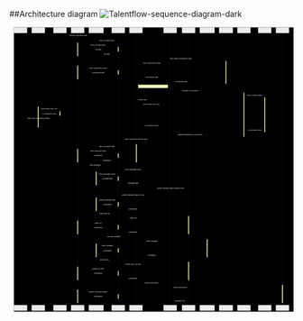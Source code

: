 ##Architecture diagram
![Talentflow-sequence-diagram-dark](https://github.com/user-attachments/assets/35ef0896-b741-4922-aab6-f65d5e777c96)
<?xml version="1.0" encoding="utf-8"?>
<svg aria-roledescription="sequence" id="mermaid-diagram" role="graphics-document document" style="max-width: 3207.5px;" viewBox="-50 -10 3207.5 3221" width="100%" xmlns="http://www.w3.org/2000/svg"><rect fill="black" height="100%" width="100%"/><style>text { fill: white !important; }</style><g><rect class="actor actor-bottom" fill="#eaeaea" height="65" name="Publisher" rx="3" ry="3" stroke="#666" width="150" x="2957.5" y="3135"/><text alignment-baseline="central" class="actor actor-box" dominant-baseline="central" style="text-anchor: middle; font-size: 16px; font-weight: 400;" x="3032.5" y="3167.5"><tspan dy="0" x="3032.5">Publisher</tspan></text></g><g><rect class="actor actor-bottom" fill="#eaeaea" height="65" name="AIPromptModal" rx="3" ry="3" stroke="#666" width="150" x="2757.5" y="3135"/><text alignment-baseline="central" class="actor actor-box" dominant-baseline="central" style="text-anchor: middle; font-size: 16px; font-weight: 400;" x="2832.5" y="3167.5"><tspan dy="0" x="2832.5">AIPromptModal</tspan></text></g><g><rect class="actor actor-bottom" fill="#eaeaea" height="65" name="Kiko" rx="3" ry="3" stroke="#666" width="150" x="2522.5" y="3135"/><text alignment-baseline="central" class="actor actor-box" dominant-baseline="central" style="text-anchor: middle; font-size: 16px; font-weight: 400;" x="2597.5" y="3167.5"><tspan dy="0" x="2597.5">Kiko</tspan></text></g><g><rect class="actor actor-bottom" fill="#eaeaea" height="65" name="AssessmentPicker" rx="3" ry="3" stroke="#666" width="156" x="2316.5" y="3135"/><text alignment-baseline="central" class="actor actor-box" dominant-baseline="central" style="text-anchor: middle; font-size: 16px; font-weight: 400;" x="2394.5" y="3167.5"><tspan dy="0" x="2394.5">AssessmentPicker</tspan></text></g><g><rect class="actor actor-bottom" fill="#eaeaea" height="65" name="AddCandidateModal" rx="3" ry="3" stroke="#666" width="169" x="2097.5" y="3135"/><text alignment-baseline="central" class="actor actor-box" dominant-baseline="central" style="text-anchor: middle; font-size: 16px; font-weight: 400;" x="2182" y="3167.5"><tspan dy="0" x="2182">AddCandidateModal</tspan></text></g><g><rect class="actor actor-bottom" fill="#eaeaea" height="65" name="CreateJobPage" rx="3" ry="3" stroke="#666" width="150" x="1897.5" y="3135"/><text alignment-baseline="central" class="actor actor-box" dominant-baseline="central" style="text-anchor: middle; font-size: 16px; font-weight: 400;" x="1972.5" y="3167.5"><tspan dy="0" x="1972.5">CreateJobPage</tspan></text></g><g><rect class="actor actor-bottom" fill="#eaeaea" height="65" name="KanbanBoard" rx="3" ry="3" stroke="#666" width="150" x="1689" y="3135"/><text alignment-baseline="central" class="actor actor-box" dominant-baseline="central" style="text-anchor: middle; font-size: 16px; font-weight: 400;" x="1764" y="3167.5"><tspan dy="0" x="1764">KanbanBoard</tspan></text></g><g><rect class="actor actor-bottom" fill="#eaeaea" height="65" name="FormBuilder" rx="3" ry="3" stroke="#666" width="150" x="1303" y="3135"/><text alignment-baseline="central" class="actor actor-box" dominant-baseline="central" style="text-anchor: middle; font-size: 16px; font-weight: 400;" x="1378" y="3167.5"><tspan dy="0" x="1378">FormBuilder</tspan></text></g><g><rect class="actor actor-bottom" fill="#eaeaea" height="65" name="DexieDB" rx="3" ry="3" stroke="#666" width="150" x="1103" y="3135"/><text alignment-baseline="central" class="actor actor-box" dominant-baseline="central" style="text-anchor: middle; font-size: 16px; font-weight: 400;" x="1178" y="3167.5"><tspan dy="0" x="1178">DexieDB</tspan></text></g><g><rect class="actor actor-bottom" fill="#eaeaea" height="65" name="MockAPICandidates" rx="3" ry="3" stroke="#666" width="168" x="845" y="3135"/><text alignment-baseline="central" class="actor actor-box" dominant-baseline="central" style="text-anchor: middle; font-size: 16px; font-weight: 400;" x="929" y="3167.5"><tspan dy="0" x="929">MockAPICandidates</tspan></text></g><g><rect class="actor actor-bottom" fill="#eaeaea" height="65" name="MockAPIJobs" rx="3" ry="3" stroke="#666" width="150" x="645" y="3135"/><text alignment-baseline="central" class="actor actor-box" dominant-baseline="central" style="text-anchor: middle; font-size: 16px; font-weight: 400;" x="720" y="3167.5"><tspan dy="0" x="720">MockAPIJobs</tspan></text></g><g><rect class="actor actor-bottom" fill="#eaeaea" height="65" name="GeminiAPI" rx="3" ry="3" stroke="#666" width="150" x="445" y="3135"/><text alignment-baseline="central" class="actor actor-box" dominant-baseline="central" style="text-anchor: middle; font-size: 16px; font-weight: 400;" x="520" y="3167.5"><tspan dy="0" x="520">GeminiAPI</tspan></text></g><g><rect class="actor actor-bottom" fill="#eaeaea" height="65" name="API_AI" rx="3" ry="3" stroke="#666" width="150" x="200" y="3135"/><text alignment-baseline="central" class="actor actor-box" dominant-baseline="central" style="text-anchor: middle; font-size: 16px; font-weight: 400;" x="275" y="3167.5"><tspan dy="0" x="275">API_AI</tspan></text></g><g><rect class="actor actor-bottom" fill="#eaeaea" height="65" name="Client" rx="3" ry="3" stroke="#666" width="150" x="0" y="3135"/><text alignment-baseline="central" class="actor actor-box" dominant-baseline="central" style="text-anchor: middle; font-size: 16px; font-weight: 400;" x="75" y="3167.5"><tspan dy="0" x="75">Client</tspan></text></g><g><line class="actor-line 200" id="actor30" name="Publisher" stroke="#999" stroke-width="0.5px" x1="3032.5" x2="3032.5" y1="65" y2="3135"/><g id="root-30"><rect class="actor actor-top" fill="#eaeaea" height="65" name="Publisher" rx="3" ry="3" stroke="#666" width="150" x="2957.5" y="0"/><text alignment-baseline="central" class="actor actor-box" dominant-baseline="central" style="text-anchor: middle; font-size: 16px; font-weight: 400;" x="3032.5" y="32.5"><tspan dy="0" x="3032.5">Publisher</tspan></text></g></g><g><line class="actor-line 200" id="actor29" name="AIPromptModal" stroke="#999" stroke-width="0.5px" x1="2832.5" x2="2832.5" y1="65" y2="3135"/><g id="root-29"><rect class="actor actor-top" fill="#eaeaea" height="65" name="AIPromptModal" rx="3" ry="3" stroke="#666" width="150" x="2757.5" y="0"/><text alignment-baseline="central" class="actor actor-box" dominant-baseline="central" style="text-anchor: middle; font-size: 16px; font-weight: 400;" x="2832.5" y="32.5"><tspan dy="0" x="2832.5">AIPromptModal</tspan></text></g></g><g><line class="actor-line 200" id="actor28" name="Kiko" stroke="#999" stroke-width="0.5px" x1="2597.5" x2="2597.5" y1="65" y2="3135"/><g id="root-28"><rect class="actor actor-top" fill="#eaeaea" height="65" name="Kiko" rx="3" ry="3" stroke="#666" width="150" x="2522.5" y="0"/><text alignment-baseline="central" class="actor actor-box" dominant-baseline="central" style="text-anchor: middle; font-size: 16px; font-weight: 400;" x="2597.5" y="32.5"><tspan dy="0" x="2597.5">Kiko</tspan></text></g></g><g><line class="actor-line 200" id="actor27" name="AssessmentPicker" stroke="#999" stroke-width="0.5px" x1="2394.5" x2="2394.5" y1="65" y2="3135"/><g id="root-27"><rect class="actor actor-top" fill="#eaeaea" height="65" name="AssessmentPicker" rx="3" ry="3" stroke="#666" width="156" x="2316.5" y="0"/><text alignment-baseline="central" class="actor actor-box" dominant-baseline="central" style="text-anchor: middle; font-size: 16px; font-weight: 400;" x="2394.5" y="32.5"><tspan dy="0" x="2394.5">AssessmentPicker</tspan></text></g></g><g><line class="actor-line 200" id="actor26" name="AddCandidateModal" stroke="#999" stroke-width="0.5px" x1="2182" x2="2182" y1="65" y2="3135"/><g id="root-26"><rect class="actor actor-top" fill="#eaeaea" height="65" name="AddCandidateModal" rx="3" ry="3" stroke="#666" width="169" x="2097.5" y="0"/><text alignment-baseline="central" class="actor actor-box" dominant-baseline="central" style="text-anchor: middle; font-size: 16px; font-weight: 400;" x="2182" y="32.5"><tspan dy="0" x="2182">AddCandidateModal</tspan></text></g></g><g><line class="actor-line 200" id="actor25" name="CreateJobPage" stroke="#999" stroke-width="0.5px" x1="1972.5" x2="1972.5" y1="65" y2="3135"/><g id="root-25"><rect class="actor actor-top" fill="#eaeaea" height="65" name="CreateJobPage" rx="3" ry="3" stroke="#666" width="150" x="1897.5" y="0"/><text alignment-baseline="central" class="actor actor-box" dominant-baseline="central" style="text-anchor: middle; font-size: 16px; font-weight: 400;" x="1972.5" y="32.5"><tspan dy="0" x="1972.5">CreateJobPage</tspan></text></g></g><g><line class="actor-line 200" id="actor24" name="KanbanBoard" stroke="#999" stroke-width="0.5px" x1="1764" x2="1764" y1="65" y2="3135"/><g id="root-24"><rect class="actor actor-top" fill="#eaeaea" height="65" name="KanbanBoard" rx="3" ry="3" stroke="#666" width="150" x="1689" y="0"/><text alignment-baseline="central" class="actor actor-box" dominant-baseline="central" style="text-anchor: middle; font-size: 16px; font-weight: 400;" x="1764" y="32.5"><tspan dy="0" x="1764">KanbanBoard</tspan></text></g></g><g><line class="actor-line 200" id="actor23" name="FormBuilder" stroke="#999" stroke-width="0.5px" x1="1378" x2="1378" y1="65" y2="3135"/><g id="root-23"><rect class="actor actor-top" fill="#eaeaea" height="65" name="FormBuilder" rx="3" ry="3" stroke="#666" width="150" x="1303" y="0"/><text alignment-baseline="central" class="actor actor-box" dominant-baseline="central" style="text-anchor: middle; font-size: 16px; font-weight: 400;" x="1378" y="32.5"><tspan dy="0" x="1378">FormBuilder</tspan></text></g></g><g><line class="actor-line 200" id="actor22" name="DexieDB" stroke="#999" stroke-width="0.5px" x1="1178" x2="1178" y1="65" y2="3135"/><g id="root-22"><rect class="actor actor-top" fill="#eaeaea" height="65" name="DexieDB" rx="3" ry="3" stroke="#666" width="150" x="1103" y="0"/><text alignment-baseline="central" class="actor actor-box" dominant-baseline="central" style="text-anchor: middle; font-size: 16px; font-weight: 400;" x="1178" y="32.5"><tspan dy="0" x="1178">DexieDB</tspan></text></g></g><g><line class="actor-line 200" id="actor21" name="MockAPICandidates" stroke="#999" stroke-width="0.5px" x1="929" x2="929" y1="65" y2="3135"/><g id="root-21"><rect class="actor actor-top" fill="#eaeaea" height="65" name="MockAPICandidates" rx="3" ry="3" stroke="#666" width="168" x="845" y="0"/><text alignment-baseline="central" class="actor actor-box" dominant-baseline="central" style="text-anchor: middle; font-size: 16px; font-weight: 400;" x="929" y="32.5"><tspan dy="0" x="929">MockAPICandidates</tspan></text></g></g><g><line class="actor-line 200" id="actor20" name="MockAPIJobs" stroke="#999" stroke-width="0.5px" x1="720" x2="720" y1="65" y2="3135"/><g id="root-20"><rect class="actor actor-top" fill="#eaeaea" height="65" name="MockAPIJobs" rx="3" ry="3" stroke="#666" width="150" x="645" y="0"/><text alignment-baseline="central" class="actor actor-box" dominant-baseline="central" style="text-anchor: middle; font-size: 16px; font-weight: 400;" x="720" y="32.5"><tspan dy="0" x="720">MockAPIJobs</tspan></text></g></g><g><line class="actor-line 200" id="actor19" name="GeminiAPI" stroke="#999" stroke-width="0.5px" x1="520" x2="520" y1="65" y2="3135"/><g id="root-19"><rect class="actor actor-top" fill="#eaeaea" height="65" name="GeminiAPI" rx="3" ry="3" stroke="#666" width="150" x="445" y="0"/><text alignment-baseline="central" class="actor actor-box" dominant-baseline="central" style="text-anchor: middle; font-size: 16px; font-weight: 400;" x="520" y="32.5"><tspan dy="0" x="520">GeminiAPI</tspan></text></g></g><g><line class="actor-line 200" id="actor18" name="API_AI" stroke="#999" stroke-width="0.5px" x1="275" x2="275" y1="65" y2="3135"/><g id="root-18"><rect class="actor actor-top" fill="#eaeaea" height="65" name="API_AI" rx="3" ry="3" stroke="#666" width="150" x="200" y="0"/><text alignment-baseline="central" class="actor actor-box" dominant-baseline="central" style="text-anchor: middle; font-size: 16px; font-weight: 400;" x="275" y="32.5"><tspan dy="0" x="275">API_AI</tspan></text></g></g><g><line class="actor-line 200" id="actor17" name="Client" stroke="#999" stroke-width="0.5px" x1="75" x2="75" y1="65" y2="3135"/><g id="root-17"><rect class="actor actor-top" fill="#eaeaea" height="65" name="Client" rx="3" ry="3" stroke="#666" width="150" x="0" y="0"/><text alignment-baseline="central" class="actor actor-box" dominant-baseline="central" style="text-anchor: middle; font-size: 16px; font-weight: 400;" x="75" y="32.5"><tspan dy="0" x="75">Client</tspan></text></g></g><style>#mermaid-diagram{font-family:"trebuchet ms",verdana,arial,sans-serif;font-size:16px;fill:#ccc;}@keyframes edge-animation-frame{from{stroke-dashoffset:0;}}@keyframes dash{to{stroke-dashoffset:0;}}#mermaid-diagram .edge-animation-slow{stroke-dasharray:9,5!important;stroke-dashoffset:900;animation:dash 50s linear infinite;stroke-linecap:round;}#mermaid-diagram .edge-animation-fast{stroke-dasharray:9,5!important;stroke-dashoffset:900;animation:dash 20s linear infinite;stroke-linecap:round;}#mermaid-diagram .error-icon{fill:#a44141;}#mermaid-diagram .error-text{fill:#ddd;stroke:#ddd;}#mermaid-diagram .edge-thickness-normal{stroke-width:1px;}#mermaid-diagram .edge-thickness-thick{stroke-width:3.5px;}#mermaid-diagram .edge-pattern-solid{stroke-dasharray:0;}#mermaid-diagram .edge-thickness-invisible{stroke-width:0;fill:none;}#mermaid-diagram .edge-pattern-dashed{stroke-dasharray:3;}#mermaid-diagram .edge-pattern-dotted{stroke-dasharray:2;}#mermaid-diagram .marker{fill:lightgrey;stroke:lightgrey;}#mermaid-diagram .marker.cross{stroke:lightgrey;}#mermaid-diagram svg{font-family:"trebuchet ms",verdana,arial,sans-serif;font-size:16px;}#mermaid-diagram p{margin:0;}#mermaid-diagram .actor{stroke:#ccc;fill:#1f2020;}#mermaid-diagram text.actor&gt;tspan{fill:lightgrey;stroke:none;}#mermaid-diagram .actor-line{stroke:#ccc;}#mermaid-diagram .messageLine0{stroke-width:1.5;stroke-dasharray:none;stroke:lightgrey;}#mermaid-diagram .messageLine1{stroke-width:1.5;stroke-dasharray:2,2;stroke:lightgrey;}#mermaid-diagram #arrowhead path{fill:lightgrey;stroke:lightgrey;}#mermaid-diagram .sequenceNumber{fill:black;}#mermaid-diagram #sequencenumber{fill:lightgrey;}#mermaid-diagram #crosshead path{fill:lightgrey;stroke:lightgrey;}#mermaid-diagram .messageText{fill:lightgrey;stroke:none;}#mermaid-diagram .labelBox{stroke:#ccc;fill:#1f2020;}#mermaid-diagram .labelText,#mermaid-diagram .labelText&gt;tspan{fill:lightgrey;stroke:none;}#mermaid-diagram .loopText,#mermaid-diagram .loopText&gt;tspan{fill:lightgrey;stroke:none;}#mermaid-diagram .loopLine{stroke-width:2px;stroke-dasharray:2,2;stroke:#ccc;fill:#ccc;}#mermaid-diagram .note{stroke:hsl(180, 0%, 18.3529411765%);fill:hsl(180, 1.5873015873%, 28.3529411765%);}#mermaid-diagram .noteText,#mermaid-diagram .noteText&gt;tspan{fill:rgb(183.8476190475, 181.5523809523, 181.5523809523);stroke:none;}#mermaid-diagram .activation0{fill:hsl(180, 1.5873015873%, 28.3529411765%);stroke:#ccc;}#mermaid-diagram .activation1{fill:hsl(180, 1.5873015873%, 28.3529411765%);stroke:#ccc;}#mermaid-diagram .activation2{fill:hsl(180, 1.5873015873%, 28.3529411765%);stroke:#ccc;}#mermaid-diagram .actorPopupMenu{position:absolute;}#mermaid-diagram .actorPopupMenuPanel{position:absolute;fill:#1f2020;box-shadow:0px 8px 16px 0px rgba(0,0,0,0.2);filter:drop-shadow(3px 5px 2px rgb(0 0 0 / 0.4));}#mermaid-diagram .actor-man line{stroke:#ccc;fill:#1f2020;}#mermaid-diagram .actor-man circle,#mermaid-diagram line{stroke:#ccc;fill:#1f2020;stroke-width:2px;}#mermaid-diagram :root{--mermaid-font-family:"trebuchet ms",verdana,arial,sans-serif;}</style><g/><defs><symbol height="24" id="computer" width="24"><path d="M2 2v13h20v-13h-20zm18 11h-16v-9h16v9zm-10.228 6l.466-1h3.524l.467 1h-4.457zm14.228 3h-24l2-6h2.104l-1.33 4h18.45l-1.297-4h2.073l2 6zm-5-10h-14v-7h14v7z" transform="scale(.5)"/></symbol></defs><defs><symbol clip-rule="evenodd" fill-rule="evenodd" id="database"><path d="M12.258.001l.256.004.255.005.253.008.251.01.249.012.247.015.246.016.242.019.241.02.239.023.236.024.233.027.231.028.229.031.225.032.223.034.22.036.217.038.214.04.211.041.208.043.205.045.201.046.198.048.194.05.191.051.187.053.183.054.18.056.175.057.172.059.168.06.163.061.16.063.155.064.15.066.074.033.073.033.071.034.07.034.069.035.068.035.067.035.066.035.064.036.064.036.062.036.06.036.06.037.058.037.058.037.055.038.055.038.053.038.052.038.051.039.05.039.048.039.047.039.045.04.044.04.043.04.041.04.04.041.039.041.037.041.036.041.034.041.033.042.032.042.03.042.029.042.027.042.026.043.024.043.023.043.021.043.02.043.018.044.017.043.015.044.013.044.012.044.011.045.009.044.007.045.006.045.004.045.002.045.001.045v17l-.001.045-.002.045-.004.045-.006.045-.007.045-.009.044-.011.045-.012.044-.013.044-.015.044-.017.043-.018.044-.02.043-.021.043-.023.043-.024.043-.026.043-.027.042-.029.042-.03.042-.032.042-.033.042-.034.041-.036.041-.037.041-.039.041-.04.041-.041.04-.043.04-.044.04-.045.04-.047.039-.048.039-.05.039-.051.039-.052.038-.053.038-.055.038-.055.038-.058.037-.058.037-.06.037-.06.036-.062.036-.064.036-.064.036-.066.035-.067.035-.068.035-.069.035-.07.034-.071.034-.073.033-.074.033-.15.066-.155.064-.16.063-.163.061-.168.06-.172.059-.175.057-.18.056-.183.054-.187.053-.191.051-.194.05-.198.048-.201.046-.205.045-.208.043-.211.041-.214.04-.217.038-.22.036-.223.034-.225.032-.229.031-.231.028-.233.027-.236.024-.239.023-.241.02-.242.019-.246.016-.247.015-.249.012-.251.01-.253.008-.255.005-.256.004-.258.001-.258-.001-.256-.004-.255-.005-.253-.008-.251-.01-.249-.012-.247-.015-.245-.016-.243-.019-.241-.02-.238-.023-.236-.024-.234-.027-.231-.028-.228-.031-.226-.032-.223-.034-.22-.036-.217-.038-.214-.04-.211-.041-.208-.043-.204-.045-.201-.046-.198-.048-.195-.05-.19-.051-.187-.053-.184-.054-.179-.056-.176-.057-.172-.059-.167-.06-.164-.061-.159-.063-.155-.064-.151-.066-.074-.033-.072-.033-.072-.034-.07-.034-.069-.035-.068-.035-.067-.035-.066-.035-.064-.036-.063-.036-.062-.036-.061-.036-.06-.037-.058-.037-.057-.037-.056-.038-.055-.038-.053-.038-.052-.038-.051-.039-.049-.039-.049-.039-.046-.039-.046-.04-.044-.04-.043-.04-.041-.04-.04-.041-.039-.041-.037-.041-.036-.041-.034-.041-.033-.042-.032-.042-.03-.042-.029-.042-.027-.042-.026-.043-.024-.043-.023-.043-.021-.043-.02-.043-.018-.044-.017-.043-.015-.044-.013-.044-.012-.044-.011-.045-.009-.044-.007-.045-.006-.045-.004-.045-.002-.045-.001-.045v-17l.001-.045.002-.045.004-.045.006-.045.007-.045.009-.044.011-.045.012-.044.013-.044.015-.044.017-.043.018-.044.02-.043.021-.043.023-.043.024-.043.026-.043.027-.042.029-.042.03-.042.032-.042.033-.042.034-.041.036-.041.037-.041.039-.041.04-.041.041-.04.043-.04.044-.04.046-.04.046-.039.049-.039.049-.039.051-.039.052-.038.053-.038.055-.038.056-.038.057-.037.058-.037.06-.037.061-.036.062-.036.063-.036.064-.036.066-.035.067-.035.068-.035.069-.035.07-.034.072-.034.072-.033.074-.033.151-.066.155-.064.159-.063.164-.061.167-.06.172-.059.176-.057.179-.056.184-.054.187-.053.19-.051.195-.05.198-.048.201-.046.204-.045.208-.043.211-.041.214-.04.217-.038.22-.036.223-.034.226-.032.228-.031.231-.028.234-.027.236-.024.238-.023.241-.02.243-.019.245-.016.247-.015.249-.012.251-.01.253-.008.255-.005.256-.004.258-.001.258.001zm-9.258 20.499v.01l.001.021.003.021.004.022.005.021.006.022.007.022.009.023.01.022.011.023.012.023.013.023.015.023.016.024.017.023.018.024.019.024.021.024.022.025.023.024.024.025.052.049.056.05.061.051.066.051.07.051.075.051.079.052.084.052.088.052.092.052.097.052.102.051.105.052.11.052.114.051.119.051.123.051.127.05.131.05.135.05.139.048.144.049.147.047.152.047.155.047.16.045.163.045.167.043.171.043.176.041.178.041.183.039.187.039.19.037.194.035.197.035.202.033.204.031.209.03.212.029.216.027.219.025.222.024.226.021.23.02.233.018.236.016.24.015.243.012.246.01.249.008.253.005.256.004.259.001.26-.001.257-.004.254-.005.25-.008.247-.011.244-.012.241-.014.237-.016.233-.018.231-.021.226-.021.224-.024.22-.026.216-.027.212-.028.21-.031.205-.031.202-.034.198-.034.194-.036.191-.037.187-.039.183-.04.179-.04.175-.042.172-.043.168-.044.163-.045.16-.046.155-.046.152-.047.148-.048.143-.049.139-.049.136-.05.131-.05.126-.05.123-.051.118-.052.114-.051.11-.052.106-.052.101-.052.096-.052.092-.052.088-.053.083-.051.079-.052.074-.052.07-.051.065-.051.06-.051.056-.05.051-.05.023-.024.023-.025.021-.024.02-.024.019-.024.018-.024.017-.024.015-.023.014-.024.013-.023.012-.023.01-.023.01-.022.008-.022.006-.022.006-.022.004-.022.004-.021.001-.021.001-.021v-4.127l-.077.055-.08.053-.083.054-.085.053-.087.052-.09.052-.093.051-.095.05-.097.05-.1.049-.102.049-.105.048-.106.047-.109.047-.111.046-.114.045-.115.045-.118.044-.12.043-.122.042-.124.042-.126.041-.128.04-.13.04-.132.038-.134.038-.135.037-.138.037-.139.035-.142.035-.143.034-.144.033-.147.032-.148.031-.15.03-.151.03-.153.029-.154.027-.156.027-.158.026-.159.025-.161.024-.162.023-.163.022-.165.021-.166.02-.167.019-.169.018-.169.017-.171.016-.173.015-.173.014-.175.013-.175.012-.177.011-.178.01-.179.008-.179.008-.181.006-.182.005-.182.004-.184.003-.184.002h-.37l-.184-.002-.184-.003-.182-.004-.182-.005-.181-.006-.179-.008-.179-.008-.178-.01-.176-.011-.176-.012-.175-.013-.173-.014-.172-.015-.171-.016-.17-.017-.169-.018-.167-.019-.166-.02-.165-.021-.163-.022-.162-.023-.161-.024-.159-.025-.157-.026-.156-.027-.155-.027-.153-.029-.151-.03-.15-.03-.148-.031-.146-.032-.145-.033-.143-.034-.141-.035-.14-.035-.137-.037-.136-.037-.134-.038-.132-.038-.13-.04-.128-.04-.126-.041-.124-.042-.122-.042-.12-.044-.117-.043-.116-.045-.113-.045-.112-.046-.109-.047-.106-.047-.105-.048-.102-.049-.1-.049-.097-.05-.095-.05-.093-.052-.09-.051-.087-.052-.085-.053-.083-.054-.08-.054-.077-.054v4.127zm0-5.654v.011l.001.021.003.021.004.021.005.022.006.022.007.022.009.022.01.022.011.023.012.023.013.023.015.024.016.023.017.024.018.024.019.024.021.024.022.024.023.025.024.024.052.05.056.05.061.05.066.051.07.051.075.052.079.051.084.052.088.052.092.052.097.052.102.052.105.052.11.051.114.051.119.052.123.05.127.051.131.05.135.049.139.049.144.048.147.048.152.047.155.046.16.045.163.045.167.044.171.042.176.042.178.04.183.04.187.038.19.037.194.036.197.034.202.033.204.032.209.03.212.028.216.027.219.025.222.024.226.022.23.02.233.018.236.016.24.014.243.012.246.01.249.008.253.006.256.003.259.001.26-.001.257-.003.254-.006.25-.008.247-.01.244-.012.241-.015.237-.016.233-.018.231-.02.226-.022.224-.024.22-.025.216-.027.212-.029.21-.03.205-.032.202-.033.198-.035.194-.036.191-.037.187-.039.183-.039.179-.041.175-.042.172-.043.168-.044.163-.045.16-.045.155-.047.152-.047.148-.048.143-.048.139-.05.136-.049.131-.05.126-.051.123-.051.118-.051.114-.052.11-.052.106-.052.101-.052.096-.052.092-.052.088-.052.083-.052.079-.052.074-.051.07-.052.065-.051.06-.05.056-.051.051-.049.023-.025.023-.024.021-.025.02-.024.019-.024.018-.024.017-.024.015-.023.014-.023.013-.024.012-.022.01-.023.01-.023.008-.022.006-.022.006-.022.004-.021.004-.022.001-.021.001-.021v-4.139l-.077.054-.08.054-.083.054-.085.052-.087.053-.09.051-.093.051-.095.051-.097.05-.1.049-.102.049-.105.048-.106.047-.109.047-.111.046-.114.045-.115.044-.118.044-.12.044-.122.042-.124.042-.126.041-.128.04-.13.039-.132.039-.134.038-.135.037-.138.036-.139.036-.142.035-.143.033-.144.033-.147.033-.148.031-.15.03-.151.03-.153.028-.154.028-.156.027-.158.026-.159.025-.161.024-.162.023-.163.022-.165.021-.166.02-.167.019-.169.018-.169.017-.171.016-.173.015-.173.014-.175.013-.175.012-.177.011-.178.009-.179.009-.179.007-.181.007-.182.005-.182.004-.184.003-.184.002h-.37l-.184-.002-.184-.003-.182-.004-.182-.005-.181-.007-.179-.007-.179-.009-.178-.009-.176-.011-.176-.012-.175-.013-.173-.014-.172-.015-.171-.016-.17-.017-.169-.018-.167-.019-.166-.02-.165-.021-.163-.022-.162-.023-.161-.024-.159-.025-.157-.026-.156-.027-.155-.028-.153-.028-.151-.03-.15-.03-.148-.031-.146-.033-.145-.033-.143-.033-.141-.035-.14-.036-.137-.036-.136-.037-.134-.038-.132-.039-.13-.039-.128-.04-.126-.041-.124-.042-.122-.043-.12-.043-.117-.044-.116-.044-.113-.046-.112-.046-.109-.046-.106-.047-.105-.048-.102-.049-.1-.049-.097-.05-.095-.051-.093-.051-.09-.051-.087-.053-.085-.052-.083-.054-.08-.054-.077-.054v4.139zm0-5.666v.011l.001.02.003.022.004.021.005.022.006.021.007.022.009.023.01.022.011.023.012.023.013.023.015.023.016.024.017.024.018.023.019.024.021.025.022.024.023.024.024.025.052.05.056.05.061.05.066.051.07.051.075.052.079.051.084.052.088.052.092.052.097.052.102.052.105.051.11.052.114.051.119.051.123.051.127.05.131.05.135.05.139.049.144.048.147.048.152.047.155.046.16.045.163.045.167.043.171.043.176.042.178.04.183.04.187.038.19.037.194.036.197.034.202.033.204.032.209.03.212.028.216.027.219.025.222.024.226.021.23.02.233.018.236.017.24.014.243.012.246.01.249.008.253.006.256.003.259.001.26-.001.257-.003.254-.006.25-.008.247-.01.244-.013.241-.014.237-.016.233-.018.231-.02.226-.022.224-.024.22-.025.216-.027.212-.029.21-.03.205-.032.202-.033.198-.035.194-.036.191-.037.187-.039.183-.039.179-.041.175-.042.172-.043.168-.044.163-.045.16-.045.155-.047.152-.047.148-.048.143-.049.139-.049.136-.049.131-.051.126-.05.123-.051.118-.052.114-.051.11-.052.106-.052.101-.052.096-.052.092-.052.088-.052.083-.052.079-.052.074-.052.07-.051.065-.051.06-.051.056-.05.051-.049.023-.025.023-.025.021-.024.02-.024.019-.024.018-.024.017-.024.015-.023.014-.024.013-.023.012-.023.01-.022.01-.023.008-.022.006-.022.006-.022.004-.022.004-.021.001-.021.001-.021v-4.153l-.077.054-.08.054-.083.053-.085.053-.087.053-.09.051-.093.051-.095.051-.097.05-.1.049-.102.048-.105.048-.106.048-.109.046-.111.046-.114.046-.115.044-.118.044-.12.043-.122.043-.124.042-.126.041-.128.04-.13.039-.132.039-.134.038-.135.037-.138.036-.139.036-.142.034-.143.034-.144.033-.147.032-.148.032-.15.03-.151.03-.153.028-.154.028-.156.027-.158.026-.159.024-.161.024-.162.023-.163.023-.165.021-.166.02-.167.019-.169.018-.169.017-.171.016-.173.015-.173.014-.175.013-.175.012-.177.01-.178.01-.179.009-.179.007-.181.006-.182.006-.182.004-.184.003-.184.001-.185.001-.185-.001-.184-.001-.184-.003-.182-.004-.182-.006-.181-.006-.179-.007-.179-.009-.178-.01-.176-.01-.176-.012-.175-.013-.173-.014-.172-.015-.171-.016-.17-.017-.169-.018-.167-.019-.166-.02-.165-.021-.163-.023-.162-.023-.161-.024-.159-.024-.157-.026-.156-.027-.155-.028-.153-.028-.151-.03-.15-.03-.148-.032-.146-.032-.145-.033-.143-.034-.141-.034-.14-.036-.137-.036-.136-.037-.134-.038-.132-.039-.13-.039-.128-.041-.126-.041-.124-.041-.122-.043-.12-.043-.117-.044-.116-.044-.113-.046-.112-.046-.109-.046-.106-.048-.105-.048-.102-.048-.1-.05-.097-.049-.095-.051-.093-.051-.09-.052-.087-.052-.085-.053-.083-.053-.08-.054-.077-.054v4.153zm8.74-8.179l-.257.004-.254.005-.25.008-.247.011-.244.012-.241.014-.237.016-.233.018-.231.021-.226.022-.224.023-.22.026-.216.027-.212.028-.21.031-.205.032-.202.033-.198.034-.194.036-.191.038-.187.038-.183.04-.179.041-.175.042-.172.043-.168.043-.163.045-.16.046-.155.046-.152.048-.148.048-.143.048-.139.049-.136.05-.131.05-.126.051-.123.051-.118.051-.114.052-.11.052-.106.052-.101.052-.096.052-.092.052-.088.052-.083.052-.079.052-.074.051-.07.052-.065.051-.06.05-.056.05-.051.05-.023.025-.023.024-.021.024-.02.025-.019.024-.018.024-.017.023-.015.024-.014.023-.013.023-.012.023-.01.023-.01.022-.008.022-.006.023-.006.021-.004.022-.004.021-.001.021-.001.021.001.021.001.021.004.021.004.022.006.021.006.023.008.022.01.022.01.023.012.023.013.023.014.023.015.024.017.023.018.024.019.024.02.025.021.024.023.024.023.025.051.05.056.05.06.05.065.051.07.052.074.051.079.052.083.052.088.052.092.052.096.052.101.052.106.052.11.052.114.052.118.051.123.051.126.051.131.05.136.05.139.049.143.048.148.048.152.048.155.046.16.046.163.045.168.043.172.043.175.042.179.041.183.04.187.038.191.038.194.036.198.034.202.033.205.032.21.031.212.028.216.027.22.026.224.023.226.022.231.021.233.018.237.016.241.014.244.012.247.011.25.008.254.005.257.004.26.001.26-.001.257-.004.254-.005.25-.008.247-.011.244-.012.241-.014.237-.016.233-.018.231-.021.226-.022.224-.023.22-.026.216-.027.212-.028.21-.031.205-.032.202-.033.198-.034.194-.036.191-.038.187-.038.183-.04.179-.041.175-.042.172-.043.168-.043.163-.045.16-.046.155-.046.152-.048.148-.048.143-.048.139-.049.136-.05.131-.05.126-.051.123-.051.118-.051.114-.052.11-.052.106-.052.101-.052.096-.052.092-.052.088-.052.083-.052.079-.052.074-.051.07-.052.065-.051.06-.05.056-.05.051-.05.023-.025.023-.024.021-.024.02-.025.019-.024.018-.024.017-.023.015-.024.014-.023.013-.023.012-.023.01-.023.01-.022.008-.022.006-.023.006-.021.004-.022.004-.021.001-.021.001-.021-.001-.021-.001-.021-.004-.021-.004-.022-.006-.021-.006-.023-.008-.022-.01-.022-.01-.023-.012-.023-.013-.023-.014-.023-.015-.024-.017-.023-.018-.024-.019-.024-.02-.025-.021-.024-.023-.024-.023-.025-.051-.05-.056-.05-.06-.05-.065-.051-.07-.052-.074-.051-.079-.052-.083-.052-.088-.052-.092-.052-.096-.052-.101-.052-.106-.052-.11-.052-.114-.052-.118-.051-.123-.051-.126-.051-.131-.05-.136-.05-.139-.049-.143-.048-.148-.048-.152-.048-.155-.046-.16-.046-.163-.045-.168-.043-.172-.043-.175-.042-.179-.041-.183-.04-.187-.038-.191-.038-.194-.036-.198-.034-.202-.033-.205-.032-.21-.031-.212-.028-.216-.027-.22-.026-.224-.023-.226-.022-.231-.021-.233-.018-.237-.016-.241-.014-.244-.012-.247-.011-.25-.008-.254-.005-.257-.004-.26-.001-.26.001z" transform="scale(.5)"/></symbol></defs><defs><symbol height="24" id="clock" width="24"><path d="M12 2c5.514 0 10 4.486 10 10s-4.486 10-10 10-10-4.486-10-10 4.486-10 10-10zm0-2c-6.627 0-12 5.373-12 12s5.373 12 12 12 12-5.373 12-12-5.373-12-12-12zm5.848 12.459c.202.038.202.333.001.372-1.907.361-6.045 1.111-6.547 1.111-.719 0-1.301-.582-1.301-1.301 0-.512.77-5.447 1.125-7.445.034-.192.312-.181.343.014l.985 6.238 5.394 1.011z" transform="scale(.5)"/></symbol></defs><defs><marker id="arrowhead" markerHeight="12" markerUnits="userSpaceOnUse" markerWidth="12" orient="auto-start-reverse" refX="7.9" refY="5"><path d="M -1 0 L 10 5 L 0 10 z"/></marker></defs><defs><marker id="crosshead" markerHeight="8" markerWidth="15" orient="auto" refX="4" refY="4.5"><path d="M 1,2 L 6,7 M 6,2 L 1,7" fill="none" stroke="#000000" stroke-width="1pt" style="stroke-dasharray: 0, 0;"/></marker></defs><defs><marker id="filled-head" markerHeight="28" markerWidth="20" orient="auto" refX="15.5" refY="7"><path d="M 18,7 L9,13 L14,7 L9,1 Z"/></marker></defs><defs><marker id="sequencenumber" markerHeight="40" markerWidth="60" orient="auto" refX="15" refY="15"><circle cx="15" cy="15" r="6"/></marker></defs><g/><g><rect class="activation0" fill="#EDF2AE" height="154" stroke="#666" width="10" x="715" y="171"/></g><g><rect class="activation0" fill="#EDF2AE" height="50" stroke="#666" width="10" x="1173" y="223"/></g><g><rect class="activation0" fill="#EDF2AE" height="258" stroke="#666" width="10" x="2389.5" y="379"/></g><g><rect class="activation0" fill="#EDF2AE" height="154" stroke="#666" width="10" x="715" y="431"/></g><g><rect class="activation0" fill="#EDF2AE" height="50" stroke="#666" width="10" x="1173" y="483"/></g><g><rect class="note" fill="#EDF2AE" height="38" stroke="#666" width="336" x="1403" y="647"/><text alignment-baseline="middle" class="noteText" dominant-baseline="middle" dy="1em" style="font-size: 16px; font-weight: 400;" text-anchor="middle" x="1571" y="652"><tspan x="1571">FormBuilder manages form data in memory</tspan></text></g><g><rect class="activation0" fill="#EDF2AE" height="496" stroke="#666" width="10" x="2592.5" y="739"/></g><g><rect class="activation0" fill="#EDF2AE" height="392" stroke="#666" width="10" x="2827.5" y="791"/></g><g><rect class="activation0" fill="#EDF2AE" height="236" stroke="#666" width="10" x="270" y="895"/></g><g><rect class="activation0" fill="#EDF2AE" height="50" stroke="#666" width="10" x="515" y="947"/></g><g><rect class="activation1" fill="#EDF2AE" height="206" stroke="#666" width="10" x="1378" y="1319"/></g><g><rect class="activation0" fill="#EDF2AE" height="154" stroke="#666" width="10" x="715" y="1371"/></g><g><rect class="activation0" fill="#EDF2AE" height="50" stroke="#666" width="10" x="1173" y="1423"/></g><g/><g><rect class="activation0" fill="#EDF2AE" height="154" stroke="#666" width="10" x="924" y="1631"/></g><g><rect class="activation0" fill="#EDF2AE" height="50" stroke="#666" width="10" x="1173" y="1683"/></g><g><rect class="activation0" fill="#EDF2AE" height="154" stroke="#666" width="10" x="924" y="1921"/></g><g><rect class="activation0" fill="#EDF2AE" height="50" stroke="#666" width="10" x="1173" y="1973"/></g><g><rect class="activation0" fill="#EDF2AE" height="206" stroke="#666" width="10" x="1967.5" y="2129"/></g><g><rect class="activation0" fill="#EDF2AE" height="154" stroke="#666" width="10" x="715" y="2181"/></g><g><rect class="activation0" fill="#EDF2AE" height="50" stroke="#666" width="10" x="1173" y="2233"/></g><g><rect class="activation0" fill="#EDF2AE" height="206" stroke="#666" width="10" x="2177" y="2389"/></g><g><rect class="activation0" fill="#EDF2AE" height="154" stroke="#666" width="10" x="924" y="2441"/></g><g><rect class="activation0" fill="#EDF2AE" height="50" stroke="#666" width="10" x="1173" y="2493"/></g><g><rect class="activation0" fill="#EDF2AE" height="206" stroke="#666" width="10" x="1967.5" y="2649"/></g><g><rect class="activation0" fill="#EDF2AE" height="154" stroke="#666" width="10" x="715" y="2701"/></g><g><rect class="activation0" fill="#EDF2AE" height="50" stroke="#666" width="10" x="1173" y="2753"/></g><g><rect class="activation0" fill="#EDF2AE" height="206" stroke="#666" width="10" x="3027.5" y="2909"/></g><g><rect class="activation0" fill="#EDF2AE" height="154" stroke="#666" width="10" x="715" y="2961"/></g><g><rect class="activation0" fill="#EDF2AE" height="50" stroke="#666" width="10" x="1173" y="3013"/></g><text alignment-baseline="middle" class="messageText" dominant-baseline="middle" dy="1em" style="font-size: 16px; font-weight: 400;" text-anchor="middle" x="725" y="80">Request Assessment Data</text><line class="messageLine0" marker-end="url(#arrowhead)" stroke="none" stroke-width="2" style="fill: none;" x1="76" x2="1374" y1="117" y2="117"/><text alignment-baseline="middle" class="messageText" dominant-baseline="middle" dy="1em" style="font-size: 16px; font-weight: 400;" text-anchor="middle" x="1049" y="132">Fetch Job Data (jobId)</text><line class="messageLine0" marker-end="url(#arrowhead)" stroke="none" stroke-width="2" style="fill: none;" x1="1373" x2="724" y1="169" y2="169"/><text alignment-baseline="middle" class="messageText" dominant-baseline="middle" dy="1em" style="font-size: 16px; font-weight: 400;" text-anchor="middle" x="950" y="184">Fetch Job Data (jobId)</text><line class="messageLine0" marker-end="url(#arrowhead)" stroke="none" stroke-width="2" style="fill: none;" x1="725" x2="1174" y1="221" y2="221"/><text alignment-baseline="middle" class="messageText" dominant-baseline="middle" dy="1em" style="font-size: 16px; font-weight: 400;" text-anchor="middle" x="951" y="236">Job Data</text><line class="messageLine1" marker-end="url(#arrowhead)" stroke="none" stroke-width="2" style="stroke-dasharray: 3, 3; fill: none;" x1="1173" x2="728" y1="273" y2="273"/><text alignment-baseline="middle" class="messageText" dominant-baseline="middle" dy="1em" style="font-size: 16px; font-weight: 400;" text-anchor="middle" x="1048" y="288">Job Data</text><line class="messageLine1" marker-end="url(#arrowhead)" stroke="none" stroke-width="2" style="stroke-dasharray: 3, 3; fill: none;" x1="725" x2="1370" y1="325" y2="325"/><text alignment-baseline="middle" class="messageText" dominant-baseline="middle" dy="1em" style="font-size: 16px; font-weight: 400;" text-anchor="middle" x="1887" y="340">Fetch Saved Assessments (jobId)</text><line class="messageLine0" marker-end="url(#arrowhead)" stroke="none" stroke-width="2" style="fill: none;" x1="1383" x2="2390.5" y1="377" y2="377"/><text alignment-baseline="middle" class="messageText" dominant-baseline="middle" dy="1em" style="font-size: 16px; font-weight: 400;" text-anchor="middle" x="1557" y="392">Fetch Assessments (jobId)</text><line class="messageLine0" marker-end="url(#arrowhead)" stroke="none" stroke-width="2" style="fill: none;" x1="2389.5" x2="724" y1="429" y2="429"/><text alignment-baseline="middle" class="messageText" dominant-baseline="middle" dy="1em" style="font-size: 16px; font-weight: 400;" text-anchor="middle" x="950" y="444">Fetch Assessments (jobId)</text><line class="messageLine0" marker-end="url(#arrowhead)" stroke="none" stroke-width="2" style="fill: none;" x1="725" x2="1174" y1="481" y2="481"/><text alignment-baseline="middle" class="messageText" dominant-baseline="middle" dy="1em" style="font-size: 16px; font-weight: 400;" text-anchor="middle" x="951" y="496">Assessments Data</text><line class="messageLine1" marker-end="url(#arrowhead)" stroke="none" stroke-width="2" style="stroke-dasharray: 3, 3; fill: none;" x1="1173" x2="728" y1="533" y2="533"/><text alignment-baseline="middle" class="messageText" dominant-baseline="middle" dy="1em" style="font-size: 16px; font-weight: 400;" text-anchor="middle" x="1556" y="548">Assessments Data</text><line class="messageLine1" marker-end="url(#arrowhead)" stroke="none" stroke-width="2" style="stroke-dasharray: 3, 3; fill: none;" x1="725" x2="2386.5" y1="585" y2="585"/><text alignment-baseline="middle" class="messageText" dominant-baseline="middle" dy="1em" style="font-size: 16px; font-weight: 400;" text-anchor="middle" x="1888" y="600">Assessments Data</text><line class="messageLine1" marker-end="url(#arrowhead)" stroke="none" stroke-width="2" style="stroke-dasharray: 3, 3; fill: none;" x1="2389.5" x2="1386" y1="637" y2="637"/><text alignment-baseline="middle" class="messageText" dominant-baseline="middle" dy="1em" style="font-size: 16px; font-weight: 400;" text-anchor="middle" x="1988" y="700">Generate AI Assessment</text><line class="messageLine0" marker-end="url(#arrowhead)" stroke="none" stroke-width="2" style="fill: none;" x1="1383" x2="2593.5" y1="737" y2="737"/><text alignment-baseline="middle" class="messageText" dominant-baseline="middle" dy="1em" style="font-size: 16px; font-weight: 400;" text-anchor="middle" x="2716" y="752">Open AI Prompt Modal</text><line class="messageLine0" marker-end="url(#arrowhead)" stroke="none" stroke-width="2" style="fill: none;" x1="2602.5" x2="2828.5" y1="789" y2="789"/><text alignment-baseline="middle" class="messageText" dominant-baseline="middle" dy="1em" style="font-size: 16px; font-weight: 400;" text-anchor="middle" x="1453" y="804">Prompt Input</text><line class="messageLine0" marker-end="url(#arrowhead)" stroke="none" stroke-width="2" style="fill: none;" x1="2827.5" x2="79" y1="841" y2="841"/><text alignment-baseline="middle" class="messageText" dominant-baseline="middle" dy="1em" style="font-size: 16px; font-weight: 400;" text-anchor="middle" x="1553" y="856">Send Prompt, jobId, title</text><line class="messageLine0" marker-end="url(#arrowhead)" stroke="none" stroke-width="2" style="fill: none;" x1="2827.5" x2="279" y1="893" y2="893"/><text alignment-baseline="middle" class="messageText" dominant-baseline="middle" dy="1em" style="font-size: 16px; font-weight: 400;" text-anchor="middle" x="398" y="908">Send Prompt, jobId, title</text><line class="messageLine0" marker-end="url(#arrowhead)" stroke="none" stroke-width="2" style="fill: none;" x1="280" x2="516" y1="945" y2="945"/><text alignment-baseline="middle" class="messageText" dominant-baseline="middle" dy="1em" style="font-size: 16px; font-weight: 400;" text-anchor="middle" x="399" y="960">AI Assessment JSON</text><line class="messageLine1" marker-end="url(#arrowhead)" stroke="none" stroke-width="2" style="stroke-dasharray: 3, 3; fill: none;" x1="515" x2="283" y1="997" y2="997"/><text alignment-baseline="middle" class="messageText" dominant-baseline="middle" dy="1em" style="font-size: 16px; font-weight: 400;" text-anchor="middle" x="280" y="1012">Parse JSON using safeJsonParse</text><path class="messageLine0" d="M 280,1049 C 340,1039 340,1079 280,1069" marker-end="url(#arrowhead)" stroke="none" stroke-width="2" style="fill: none;"/><text alignment-baseline="middle" class="messageText" dominant-baseline="middle" dy="1em" style="font-size: 16px; font-weight: 400;" text-anchor="middle" x="1552" y="1094">AI Assessment JSON</text><line class="messageLine1" marker-end="url(#arrowhead)" stroke="none" stroke-width="2" style="stroke-dasharray: 3, 3; fill: none;" x1="280" x2="2824.5" y1="1131" y2="1131"/><text alignment-baseline="middle" class="messageText" dominant-baseline="middle" dy="1em" style="font-size: 16px; font-weight: 400;" text-anchor="middle" x="2717" y="1146">AI Assessment JSON</text><line class="messageLine1" marker-end="url(#arrowhead)" stroke="none" stroke-width="2" style="stroke-dasharray: 3, 3; fill: none;" x1="2827.5" x2="2605.5" y1="1183" y2="1183"/><text alignment-baseline="middle" class="messageText" dominant-baseline="middle" dy="1em" style="font-size: 16px; font-weight: 400;" text-anchor="middle" x="1989" y="1198">Update formData with AI Assessment</text><line class="messageLine0" marker-end="url(#arrowhead)" stroke="none" stroke-width="2" style="fill: none;" x1="2592.5" x2="1386" y1="1235" y2="1235"/><text alignment-baseline="middle" class="messageText" dominant-baseline="middle" dy="1em" style="font-size: 16px; font-weight: 400;" text-anchor="middle" x="1383" y="1250">Save Assessment (MockAPIJobs)</text><path class="messageLine0" d="M 1383,1287 C 1443,1277 1443,1317 1383,1307" marker-end="url(#arrowhead)" stroke="none" stroke-width="2" style="fill: none;"/><text alignment-baseline="middle" class="messageText" dominant-baseline="middle" dy="1em" style="font-size: 16px; font-weight: 400;" text-anchor="middle" x="1049" y="1332">Save Assessment Data</text><line class="messageLine0" marker-end="url(#arrowhead)" stroke="none" stroke-width="2" style="fill: none;" x1="1373" x2="724" y1="1369" y2="1369"/><text alignment-baseline="middle" class="messageText" dominant-baseline="middle" dy="1em" style="font-size: 16px; font-weight: 400;" text-anchor="middle" x="950" y="1384">Save Assessment Data</text><line class="messageLine0" marker-end="url(#arrowhead)" stroke="none" stroke-width="2" style="fill: none;" x1="725" x2="1174" y1="1421" y2="1421"/><text alignment-baseline="middle" class="messageText" dominant-baseline="middle" dy="1em" style="font-size: 16px; font-weight: 400;" text-anchor="middle" x="951" y="1436">Confirmation</text><line class="messageLine1" marker-end="url(#arrowhead)" stroke="none" stroke-width="2" style="stroke-dasharray: 3, 3; fill: none;" x1="1173" x2="728" y1="1473" y2="1473"/><text alignment-baseline="middle" class="messageText" dominant-baseline="middle" dy="1em" style="font-size: 16px; font-weight: 400;" text-anchor="middle" x="1048" y="1488">Confirmation</text><line class="messageLine1" marker-end="url(#arrowhead)" stroke="none" stroke-width="2" style="stroke-dasharray: 3, 3; fill: none;" x1="725" x2="1370" y1="1525" y2="1525"/><text alignment-baseline="middle" class="messageText" dominant-baseline="middle" dy="1em" style="font-size: 16px; font-weight: 400;" text-anchor="middle" x="918" y="1540">Load Candidates</text><line class="messageLine0" marker-end="url(#arrowhead)" stroke="none" stroke-width="2" style="fill: none;" x1="76" x2="1760" y1="1577" y2="1577"/><text alignment-baseline="middle" class="messageText" dominant-baseline="middle" dy="1em" style="font-size: 16px; font-weight: 400;" text-anchor="middle" x="1346" y="1592">Fetch Candidates (jobId)</text><line class="messageLine0" marker-end="url(#arrowhead)" stroke="none" stroke-width="2" style="fill: none;" x1="1759" x2="933" y1="1629" y2="1629"/><text alignment-baseline="middle" class="messageText" dominant-baseline="middle" dy="1em" style="font-size: 16px; font-weight: 400;" text-anchor="middle" x="1054" y="1644">Fetch Candidates (jobId)</text><line class="messageLine0" marker-end="url(#arrowhead)" stroke="none" stroke-width="2" style="fill: none;" x1="934" x2="1174" y1="1681" y2="1681"/><text alignment-baseline="middle" class="messageText" dominant-baseline="middle" dy="1em" style="font-size: 16px; font-weight: 400;" text-anchor="middle" x="1055" y="1696">Candidate Data</text><line class="messageLine1" marker-end="url(#arrowhead)" stroke="none" stroke-width="2" style="stroke-dasharray: 3, 3; fill: none;" x1="1173" x2="937" y1="1733" y2="1733"/><text alignment-baseline="middle" class="messageText" dominant-baseline="middle" dy="1em" style="font-size: 16px; font-weight: 400;" text-anchor="middle" x="1345" y="1748">Candidate Data</text><line class="messageLine1" marker-end="url(#arrowhead)" stroke="none" stroke-width="2" style="stroke-dasharray: 3, 3; fill: none;" x1="934" x2="1756" y1="1785" y2="1785"/><text alignment-baseline="middle" class="messageText" dominant-baseline="middle" dy="1em" style="font-size: 16px; font-weight: 400;" text-anchor="middle" x="1769" y="1800">Update Candidate Stage (Drag and Drop)</text><path class="messageLine0" d="M 1769,1837 C 1829,1827 1829,1867 1769,1857" marker-end="url(#arrowhead)" stroke="none" stroke-width="2" style="fill: none;"/><text alignment-baseline="middle" class="messageText" dominant-baseline="middle" dy="1em" style="font-size: 16px; font-weight: 400;" text-anchor="middle" x="1346" y="1882">Update Candidate Stage (API call)</text><line class="messageLine0" marker-end="url(#arrowhead)" stroke="none" stroke-width="2" style="fill: none;" x1="1759" x2="933" y1="1919" y2="1919"/><text alignment-baseline="middle" class="messageText" dominant-baseline="middle" dy="1em" style="font-size: 16px; font-weight: 400;" text-anchor="middle" x="1054" y="1934">Update Candidate Stage</text><line class="messageLine0" marker-end="url(#arrowhead)" stroke="none" stroke-width="2" style="fill: none;" x1="934" x2="1174" y1="1971" y2="1971"/><text alignment-baseline="middle" class="messageText" dominant-baseline="middle" dy="1em" style="font-size: 16px; font-weight: 400;" text-anchor="middle" x="1055" y="1986">Confirmation</text><line class="messageLine1" marker-end="url(#arrowhead)" stroke="none" stroke-width="2" style="stroke-dasharray: 3, 3; fill: none;" x1="1173" x2="937" y1="2023" y2="2023"/><text alignment-baseline="middle" class="messageText" dominant-baseline="middle" dy="1em" style="font-size: 16px; font-weight: 400;" text-anchor="middle" x="1345" y="2038">Confirmation</text><line class="messageLine1" marker-end="url(#arrowhead)" stroke="none" stroke-width="2" style="stroke-dasharray: 3, 3; fill: none;" x1="934" x2="1756" y1="2075" y2="2075"/><text alignment-baseline="middle" class="messageText" dominant-baseline="middle" dy="1em" style="font-size: 16px; font-weight: 400;" text-anchor="middle" x="1022" y="2090">Create New Job</text><line class="messageLine0" marker-end="url(#arrowhead)" stroke="none" stroke-width="2" style="fill: none;" x1="76" x2="1968.5" y1="2127" y2="2127"/><text alignment-baseline="middle" class="messageText" dominant-baseline="middle" dy="1em" style="font-size: 16px; font-weight: 400;" text-anchor="middle" x="1346" y="2142">Create Job</text><line class="messageLine0" marker-end="url(#arrowhead)" stroke="none" stroke-width="2" style="fill: none;" x1="1967.5" x2="724" y1="2179" y2="2179"/><text alignment-baseline="middle" class="messageText" dominant-baseline="middle" dy="1em" style="font-size: 16px; font-weight: 400;" text-anchor="middle" x="950" y="2194">Create Job</text><line class="messageLine0" marker-end="url(#arrowhead)" stroke="none" stroke-width="2" style="fill: none;" x1="725" x2="1174" y1="2231" y2="2231"/><text alignment-baseline="middle" class="messageText" dominant-baseline="middle" dy="1em" style="font-size: 16px; font-weight: 400;" text-anchor="middle" x="951" y="2246">Confirmation</text><line class="messageLine1" marker-end="url(#arrowhead)" stroke="none" stroke-width="2" style="stroke-dasharray: 3, 3; fill: none;" x1="1173" x2="728" y1="2283" y2="2283"/><text alignment-baseline="middle" class="messageText" dominant-baseline="middle" dy="1em" style="font-size: 16px; font-weight: 400;" text-anchor="middle" x="1345" y="2298">Confirmation</text><line class="messageLine1" marker-end="url(#arrowhead)" stroke="none" stroke-width="2" style="stroke-dasharray: 3, 3; fill: none;" x1="725" x2="1964.5" y1="2335" y2="2335"/><text alignment-baseline="middle" class="messageText" dominant-baseline="middle" dy="1em" style="font-size: 16px; font-weight: 400;" text-anchor="middle" x="1127" y="2350">Add New Candidate</text><line class="messageLine0" marker-end="url(#arrowhead)" stroke="none" stroke-width="2" style="fill: none;" x1="76" x2="2178" y1="2387" y2="2387"/><text alignment-baseline="middle" class="messageText" dominant-baseline="middle" dy="1em" style="font-size: 16px; font-weight: 400;" text-anchor="middle" x="1555" y="2402">Create Candidate</text><line class="messageLine0" marker-end="url(#arrowhead)" stroke="none" stroke-width="2" style="fill: none;" x1="2177" x2="933" y1="2439" y2="2439"/><text alignment-baseline="middle" class="messageText" dominant-baseline="middle" dy="1em" style="font-size: 16px; font-weight: 400;" text-anchor="middle" x="1054" y="2454">Create Candidate</text><line class="messageLine0" marker-end="url(#arrowhead)" stroke="none" stroke-width="2" style="fill: none;" x1="934" x2="1174" y1="2491" y2="2491"/><text alignment-baseline="middle" class="messageText" dominant-baseline="middle" dy="1em" style="font-size: 16px; font-weight: 400;" text-anchor="middle" x="1055" y="2506">Confirmation</text><line class="messageLine1" marker-end="url(#arrowhead)" stroke="none" stroke-width="2" style="stroke-dasharray: 3, 3; fill: none;" x1="1173" x2="937" y1="2543" y2="2543"/><text alignment-baseline="middle" class="messageText" dominant-baseline="middle" dy="1em" style="font-size: 16px; font-weight: 400;" text-anchor="middle" x="1554" y="2558">Confirmation</text><line class="messageLine1" marker-end="url(#arrowhead)" stroke="none" stroke-width="2" style="stroke-dasharray: 3, 3; fill: none;" x1="934" x2="2174" y1="2595" y2="2595"/><text alignment-baseline="middle" class="messageText" dominant-baseline="middle" dy="1em" style="font-size: 16px; font-weight: 400;" text-anchor="middle" x="1022" y="2610">Reorder Jobs</text><line class="messageLine0" marker-end="url(#arrowhead)" stroke="none" stroke-width="2" style="fill: none;" x1="76" x2="1968.5" y1="2647" y2="2647"/><text alignment-baseline="middle" class="messageText" dominant-baseline="middle" dy="1em" style="font-size: 16px; font-weight: 400;" text-anchor="middle" x="1346" y="2662">Reorder Jobs (API Call)</text><line class="messageLine0" marker-end="url(#arrowhead)" stroke="none" stroke-width="2" style="fill: none;" x1="1967.5" x2="724" y1="2699" y2="2699"/><text alignment-baseline="middle" class="messageText" dominant-baseline="middle" dy="1em" style="font-size: 16px; font-weight: 400;" text-anchor="middle" x="950" y="2714">Update Job Order</text><line class="messageLine0" marker-end="url(#arrowhead)" stroke="none" stroke-width="2" style="fill: none;" x1="725" x2="1174" y1="2751" y2="2751"/><text alignment-baseline="middle" class="messageText" dominant-baseline="middle" dy="1em" style="font-size: 16px; font-weight: 400;" text-anchor="middle" x="951" y="2766">Confirmation</text><line class="messageLine1" marker-end="url(#arrowhead)" stroke="none" stroke-width="2" style="stroke-dasharray: 3, 3; fill: none;" x1="1173" x2="728" y1="2803" y2="2803"/><text alignment-baseline="middle" class="messageText" dominant-baseline="middle" dy="1em" style="font-size: 16px; font-weight: 400;" text-anchor="middle" x="1345" y="2818">Confirmation</text><line class="messageLine1" marker-end="url(#arrowhead)" stroke="none" stroke-width="2" style="stroke-dasharray: 3, 3; fill: none;" x1="725" x2="1964.5" y1="2855" y2="2855"/><text alignment-baseline="middle" class="messageText" dominant-baseline="middle" dy="1em" style="font-size: 16px; font-weight: 400;" text-anchor="middle" x="1552" y="2870">Publish Assessment</text><line class="messageLine0" marker-end="url(#arrowhead)" stroke="none" stroke-width="2" style="fill: none;" x1="76" x2="3028.5" y1="2907" y2="2907"/><text alignment-baseline="middle" class="messageText" dominant-baseline="middle" dy="1em" style="font-size: 16px; font-weight: 400;" text-anchor="middle" x="1876" y="2922">Publish Assessment</text><line class="messageLine0" marker-end="url(#arrowhead)" stroke="none" stroke-width="2" style="fill: none;" x1="3027.5" x2="724" y1="2959" y2="2959"/><text alignment-baseline="middle" class="messageText" dominant-baseline="middle" dy="1em" style="font-size: 16px; font-weight: 400;" text-anchor="middle" x="950" y="2974">Update Assessment Status</text><line class="messageLine0" marker-end="url(#arrowhead)" stroke="none" stroke-width="2" style="fill: none;" x1="725" x2="1174" y1="3011" y2="3011"/><text alignment-baseline="middle" class="messageText" dominant-baseline="middle" dy="1em" style="font-size: 16px; font-weight: 400;" text-anchor="middle" x="951" y="3026">Confirmation</text><line class="messageLine1" marker-end="url(#arrowhead)" stroke="none" stroke-width="2" style="stroke-dasharray: 3, 3; fill: none;" x1="1173" x2="728" y1="3063" y2="3063"/><text alignment-baseline="middle" class="messageText" dominant-baseline="middle" dy="1em" style="font-size: 16px; font-weight: 400;" text-anchor="middle" x="1875" y="3078">Shareable Link</text><line class="messageLine1" marker-end="url(#arrowhead)" stroke="none" stroke-width="2" style="stroke-dasharray: 3, 3; fill: none;" x1="725" x2="3024.5" y1="3115" y2="3115"/></svg>
